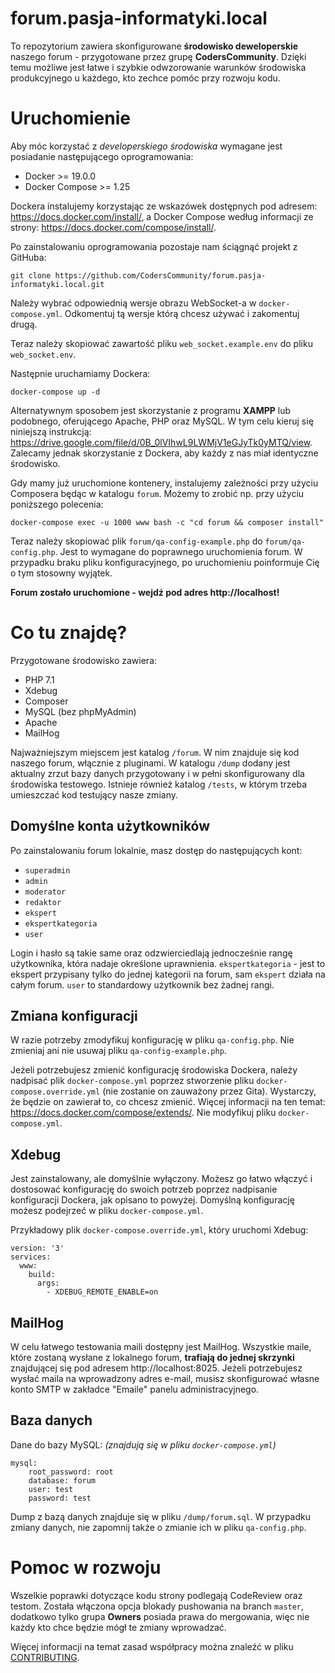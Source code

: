 # forum.pasja-informatyki.local

To repozytorium zawiera skonfigurowane **środowisko deweloperskie** naszego forum - przygotowane przez grupę **CodersCommunity**. Dzięki temu możliwe jest łatwe i szybkie odwzorowanie warunków środowiska produkcyjnego u każdego, kto zechce pomóc przy rozwoju kodu.

# Uruchomienie

Aby móc korzystać z _developerskiego środowiska_ wymagane jest posiadanie następującego oprogramowania:

- Docker >= 19.0.0
- Docker Compose >= 1.25

Dockera instalujemy korzystając ze wskazówek dostępnych pod adresem: https://docs.docker.com/install/, a Docker Compose według informacji ze strony: https://docs.docker.com/compose/install/.

Po zainstalowaniu oprogramowania pozostaje nam ściągnąć projekt z GitHuba:

```
git clone https://github.com/CodersCommunity/forum.pasja-informatyki.local.git
```

Należy wybrać odpowiednią wersje obrazu WebSocket-a w `docker-compose.yml`. Odkomentuj tą wersje którą chcesz używać i zakomentuj drugą.

Teraz należy skopiować zawartość pliku `web_socket.example.env` do pliku `web_socket.env`.

Następnie uruchamiamy Dockera:

```
docker-compose up -d
```

Alternatywnym sposobem jest skorzystanie z programu **XAMPP** lub podobnego, oferującego Apache, PHP oraz MySQL. W tym celu kieruj się niniejszą instrukcją:
https://drive.google.com/file/d/0B_0lVIhwL9LWMjV1eGJyTk0yMTQ/view. Zalecamy jednak skorzystanie z Dockera, aby każdy z nas miał identyczne środowisko.

Gdy mamy już uruchomione kontenery, instalujemy zależności przy użyciu Composera będąc w katalogu `forum`. Możemy to zrobić np. przy użyciu poniższego polecenia:

```
docker-compose exec -u 1000 www bash -c "cd forum && composer install"
```

Teraz należy skopiować plik `forum/qa-config-example.php` do `forum/qa-config.php`. Jest to wymagane do poprawnego uruchomienia forum. W przypadku braku pliku konfiguracyjnego, po uruchomieniu poinformuje Cię o tym stosowny wyjątek.

**Forum zostało uruchomione - wejdź pod adres http://localhost!**

# Co tu znajdę?

Przygotowane środowisko zawiera:

- PHP 7.1
- Xdebug
- Composer
- MySQL (bez phpMyAdmin)
- Apache
- MailHog

Najważniejszym miejscem jest katalog `/forum`. W nim znajduje się kod naszego forum, włącznie z pluginami. W katalogu `/dump` dodany jest aktualny zrzut bazy danych przygotowany i w pełni skonfigurowany dla środowiska testowego. Istnieje również katalog `/tests`, w którym trzeba umieszczać kod testujący nasze zmiany.

## Domyślne konta użytkowników

Po zainstalowaniu forum lokalnie, masz dostęp do następujących kont:

- `superadmin`
- `admin`
- `moderator`
- `redaktor`
- `ekspert`
- `ekspertkategoria`
- `user`

Login i hasło są takie same oraz odzwierciedlają jednocześnie rangę użytkownika, która nadaje określone uprawnienia. `ekspertkategoria` - jest to ekspert przypisany tylko do jednej kategorii na forum, sam `ekspert` działa na całym forum. `user` to standardowy użytkownik bez żadnej rangi.

## Zmiana konfiguracji

W razie potrzeby zmodyfikuj konfigurację w pliku `qa-config.php`. Nie zmieniaj ani nie usuwaj pliku `qa-config-example.php`.

Jeżeli potrzebujesz zmienić konfigurację środowiska Dockera, należy nadpisać plik `docker-compose.yml` poprzez stworzenie pliku `docker-compose.override.yml` (nie zostanie on zauważony przez Gita). Wystarczy, że będzie on zawierał to, co chcesz zmienić. Więcej informacji na ten temat: https://docs.docker.com/compose/extends/. Nie modyfikuj pliku `docker-compose.yml`.

## Xdebug

Jest zainstalowany, ale domyślnie wyłączony. Możesz go łatwo włączyć i dostosować konfigurację do swoich potrzeb poprzez nadpisanie konfiguracji Dockera, jak opisano to powyżej. Domyślną konfigurację możesz podejrzeć w pliku `docker-compose.yml`.

Przykładowy plik `docker-compose.override.yml`, który uruchomi Xdebug:

```
version: '3'
services:
  www:
    build:
      args:
        - XDEBUG_REMOTE_ENABLE=on
```

## MailHog

W celu łatwego testowania maili dostępny jest MailHog. Wszystkie maile, które zostaną wysłane z lokalnego forum, **trafiają do jednej skrzynki** znajdującej się pod adresem http://localhost:8025. Jeżeli potrzebujesz wysłać maila na wprowadzony adres e-mail, musisz skonfigurować własne konto SMTP w zakładce "Emaile" panelu administracyjnego.

## Baza danych

Dane do bazy MySQL: _(znajdują się w pliku `docker-compose.yml`)_

```
mysql:
    root_password: root
    database: forum
    user: test
    password: test
```

Dump z bazą danych znajduje się w pliku `/dump/forum.sql`. W przypadku zmiany danych, nie zapomnij także o zmianie ich w pliku `qa-config.php`.

# Pomoc w rozwoju

Wszelkie poprawki dotyczące kodu strony podlegają CodeReview oraz testom.
Została włączona opcja blokady pushowania na branch `master`, dodatkowo tylko grupa **Owners** posiada prawa do mergowania, więc nie każdy kto chce będzie mógł te zmiany wprowadzać.

Więcej informacji na temat zasad współpracy można znaleźć w pliku [CONTRIBUTING](https://github.com/CodersCommunity/forum.pasja-informatyki.local/blob/master/CONTRIBUTING.md).
